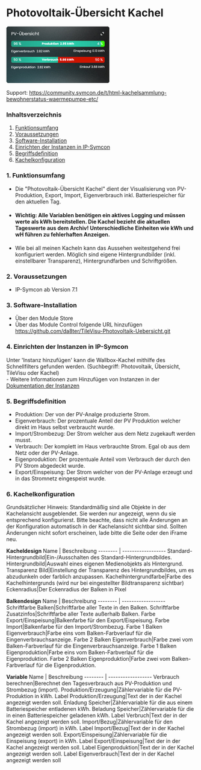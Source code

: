 # Photovoltaik-Übersicht Kachel

![Bild+Variable Kachel](https://github.com/da8ter/images/blob/1c5fe63e9757e81e6d8c4c84a63e0b39fa00247c/pv_uebersicht.jpg)

Support: https://community.symcon.de/t/html-kachelsammlung-bewohnerstatus-waermepumpe-etc/


### Inhaltsverzeichnis

1. [Funktionsumfang](#1-funktionsumfang)
2. [Voraussetzungen](#2-voraussetzungen)
3. [Software-Installation](#3-software-installation)
4. [Einrichten der Instanzen in IP-Symcon](#4-einrichten-der-instanzen-in-ip-symcon)
5. [Begriffsdefinition](#5-begriffsdefinition)
6. [Kachelkonfiguration](#6-Kachelkonfiguration)

### 1. Funktionsumfang

* Die "Photovoltaik-Übersicht Kachel" dient der Visualisierung von PV-Produktion, Export, Import, Eigenverbrauch inkl. Batteriespeicher für den aktuellen Tag. 
* #### Wichtig: Alle Variablen benötigen ein aktives Logging und müssen werte als kWh bereitstellen. Die Kachel bezieht die aktuellen Tageswerte aus dem Archiv! Unterschiedliche Einheiten wie kWh und wH führen zu fehlerhaften Anzeigen.
* Wie bei all meinen Kacheln kann das Aussehen weitestgehend frei konfiguriert werden. Möglich sind eigene Hintergrundbilder (inkl. einstellbarer Transparenz), Hintergrundfarben und Schriftgrößen.

### 2. Voraussetzungen

- IP-Symcon ab Version 7.1

### 3. Software-Installation

* Über den Module Store
* Über das Module Control folgende URL hinzufügen
https://github.com/da8ter/TileVisu-Photovoltaik-Uebersicht.git


### 4. Einrichten der Instanzen in IP-Symcon

 Unter 'Instanz hinzufügen' kann die Wallbox-Kachel mithilfe des Schnellfilters gefunden werden. (Suchbegriff: Photovoltaik, Übersicht, TileVisu oder Kachel)  
	- Weitere Informationen zum Hinzufügen von Instanzen in der [Dokumentation der Instanzen](https://www.symcon.de/service/dokumentation/konzepte/instanzen/#Instanz_hinzufügen)

### 5. Begriffsdefinition

* Produktion: Der von der PV-Analge produzierte Strom.
* Eigenverbrauch: Der prozentuale Anteil der PV Produktion welcher direkt im Haus selbst verbraucht wurde.
* Import/Strombezug: Der Strom welcher aus dem Netz zugekauft werden musst. 
* Verbrauch: Der komplett im Haus verbrauchte Strom. Egal ob aus dem Netz oder der PV-Anlage.
* Eigenproduktion: Der prozentuale Anteil vom Verbrauch der durch den PV Strom abgedeckt wurde.
* Export/Einspeisung: Der Strom welcher von der PV-Anlage erzeugt und in das Stromnetz eingespeist wurde.


### 6. Kachelkonfiguration

Grundsätzlicher Hinweis:
Standardmäßig sind alle Objekte in der Kachelansicht ausgeblendet. Sie werden nur angezeigt, wenn du sie entsprechend konfigurierst. Bitte beachte, dass nicht alle Änderungen an der Konfiguration automatisch in der Kachelansicht sichtbar sind. Sollten Änderungen nicht sofort erscheinen, lade bitte die Seite oder den iFrame neu.


__Kacheldesign__
Name     | Beschreibung
-------- | ------------------
Standard-Hintergrundbild|Ein-/Ausschalten des Standard-Hintergrundbildes.
Hintergrundbild|Auswahl eines eigenen Medienobjekts als Hintergrund.
Transparenz Bild|Einstellung der Transparenz des Hintergrundbildes, um es abzudunkeln oder farblich anzupassen. 
Kachelhintergrundfarbe|Farbe des Kachelhintergrunds (wird nur bei eingestellter Bildtransparenz sichtbar)
Eckenradius|Der Eckenradius der Balken in Pixel

__Balkendesign__
Name     | Beschreibung
-------- | ------------------
Schriftfarbe Balken|Schriftfarbe aller Texte in den Balken.
Schriftfarbe Zusatzinfos|Schriftfarbe aller Texte außerhalb Balken.
Farbe Export/Einspeisung|Balkenfarbe für den Export/Eispeisung. 
Farbe Import|Balkenfarbe für den Import/Strombezug. 
Farbe 1 Balken Eigenverbrauch|Farbe eins vom Balken-Farbverlauf für die Eingenverbrauchsanzeige.
Farbe 2 Balken Eigenverbrauch|Farbe zwei vom Balken-Farbverlauf für die Eingenverbrauchsanzeige.
Farbe 1 Balken Eigenproduktion|Farbe eins vom Balken-Farbverlauf für die Eigenproduktion.
Farbe 2 Balken Eigenproduktion|Farbe zwei vom Balken-Farbverlauf für die Eigenproduktion.

__Variable__
Name     | Beschreibung
-------- | ------------------
Verbrauch berechnen|Berechnet den Tagesverbrauch aus PV-Produktion und Strombezug (import).
Produktion/Erzeugung|Zählervariable für die PV-Produktion in kWh.
Label Produktion/Erzeugung|Text der in der Kachel angezeigt werden soll.
Enladung Speicher|Zählervariable für die aus einem Batteriespeicher entladenen kWh.
Beladung Speicher|Zählervariable für die in einen Batteriespeicher geladenen kWh.
Label Verbruch|Text der in der Kachel angezeigt werden soll.
Import/Bezug|Zählervariable für den Strombezug (import) in kWh.
Label Import/Bezug|Text der in der Kachel angezeigt werden soll.
Export/Einspeisung|Zählervariable für die Einspeisung (export) in kWh.
Label Export/Einspeisung|Text der in der Kachel angezeigt werden soll.
Label Eigenproduktion|Text der in der Kachel angezeigt werden soll.
Label Eigenverbrauch|Text der in der Kachel angezeigt werden soll
